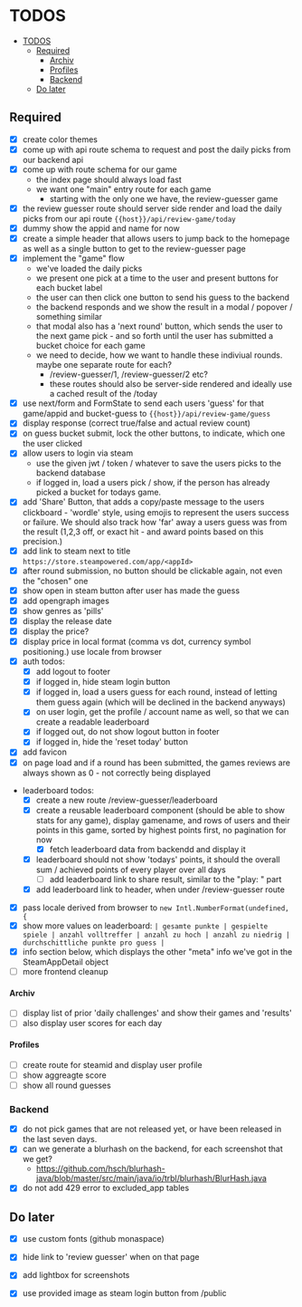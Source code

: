 # TODOS

<!-- TOC -->

* [TODOS](#todos)
    * [Required](#required)
        * [Archiv](#archiv)
        * [Profiles](#profiles)
        * [Backend](#backend)
    * [Do later](#do-later)

<!-- TOC -->

## Required

- [x] create color themes
- [x] come up with api route schema to request and post the daily picks from our backend api
- [x] come up with route schema for our game
    - the index page should always load fast
    - we want one "main" entry route for each game
        - starting with the only one we have, the review-guesser game
- [x] the review guesser route should server side render and load the daily picks from our api route
  `{{host}}/api/review-game/today`
- [x] dummy show the appid and name for now
- [x] create a simple header that allows users to jump back to the homepage as well as a single button to get to the
  review-guesser page
- [x] implement the "game" flow
    - we've loaded the daily picks
    - we present one pick at a time to the user and present buttons for each bucket label
    - the user can then click one button to send his guess to the backend
    - the backend responds and we show the result in a modal / popover / something similar
    - that modal also has a 'next round' button, which sends the user to the next game pick - and so forth until the
      user has submitted a bucket choice for each game
    - we need to decide, how we want to handle these indiviual rounds. maybe one separate route for each?
        - /review-guesser/1, /review-guesser/2 etc?
        - these routes should also be server-side rendered and ideally use a cached result of the /today
- [x] use next/form and FormState to send each users 'guess' for that game/appid and bucket-guess to
  `{{host}}/api/review-game/guess`
- [x] display response (correct true/false and actual review count)
- [x] on guess bucket submit, lock the other buttons, to indicate, which one the user clicked
- [x] allow users to login via steam
    - use the given jwt / token / whatever to save the users picks to the backend database
    - if logged in, load a users pick / show, if the person has already picked a bucket for todays game.
- [x] add 'Share' Button, that adds a copy/paste message to the users clickboard - 'wordle' style, using emojis to
  represent the users success or failure. We should also track how 'far' away a users guess was from the result (1,2,3
  off, or exact hit - and award points based on this precision.)
- [x] add link to steam next to title `https://store.steampowered.com/app/<appId>`
- [x] after round submission, no button should be clickable again, not even the "chosen" one
- [x] show open in steam button after user has made the guess
- [x] add opengraph images
- [x] show genres as 'pills'
- [x] display the release date
- [x] display the price?
- [x] display price in local format (comma vs dot, currency symbol positioning.) use locale from browser
- [x] auth todos:
    - [x] add logout to footer
    - [x] if logged in, hide steam login button
  - [x] if logged in, load a users guess for each round, instead of letting them guess again (which will be declined
      in the backend anyways)
  - [x] on user login, get the profile / account name as well, so that we can create a readable leaderboard
  - [x] if logged out, do not show logout button in footer
  - [x] if logged in, hide the 'reset today' button
- [x] add favicon
- [x] on page load and if a round has been submitted, the games reviews are always shown as 0 - not correctly being
  displayed
- leaderboard todos:
    - [x] create a new route /review-guesser/leaderboard
  - [x] create a reusable leaderboard component (should be able to show stats for any game), display gamename, and
    rows
      of users and their points in this game, sorted by highest points first, no pagination for now
      - [x] fetch leaderboard data from backendd and display it
  - [x] leaderboard should not show 'todays' points, it should the overall sum / achieved points of every player over
    all days
      - [ ] add leaderboard link to share result, similar to the "play: <steam5url>" part
  - [x] add leaderboard link to header, when under /review-guesser route
- [x] pass locale derived from browser to `new Intl.NumberFormat(undefined, {`
- [x] show more values on leaderboard:
  `| gesamte punkte | gespielte spiele | anzahl volltreffer | anzahl zu hoch | anzahl zu niedrig | durchschittliche punkte pro guess |`
- [x] info section below, which displays the other "meta" info we've got in the SteamAppDetail object
- [ ] more frontend cleanup

#### Archiv

- [ ] display list of prior 'daily challenges' and show their games and 'results'
- [ ] also display user scores for each day

#### Profiles

- [ ] create route for steamid and display user profile
- [ ] show aggreagte score
- [ ] show all round guesses

### Backend

- [x] do not pick games that are not released yet, or have been released in the last seven days.
- [x] can we generate a blurhash on the backend, for each screenshot that we get?
    - https://github.com/hsch/blurhash-java/blob/master/src/main/java/io/trbl/blurhash/BlurHash.java
- [x] do not add 429 error to excluded_app tables

## Do later

- [x] use custom fonts (github monaspace)
- [x] hide link to 'review guesser' when on that page
- [x] add lightbox for screenshots
- [x] use provided image as steam login button from /public

